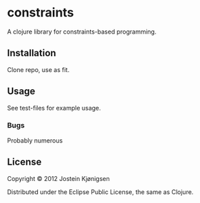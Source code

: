 # constraints

A clojure library for constraints-based programming.

## Installation

Clone repo, use as fit.

## Usage

See test-files for example usage.

### Bugs

Probably numerous

## License

Copyright © 2012 Jostein Kjønigsen

Distributed under the Eclipse Public License, the same as Clojure.

